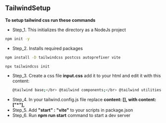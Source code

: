 ## TailwindSetup
**To setup tailwind css run these commands**
- Step_1. This initializes the directory as a NodeJs project
```bash
npm init -y
```
- Step_2. Installs required packages
```bash
npm install -D tailwindcss postcss autoprefixer vite
```
```bash
npx tailwindcss init
```
- Step_3. Create a css file **input.css** add it to your html and edit it with this content:
  ```bash
  @tailwind base;</br> @tailwind components;</br> @tailwind utilities;</br>
  ```
 - Step_4. In your tailwind.config.js file replace **content: [], with content: ["*"],**
 - Step_5. Add **"start" : "vite"** to your scripts in package.json
 - Step_6. Run **npm run start** command to start a dev server 
